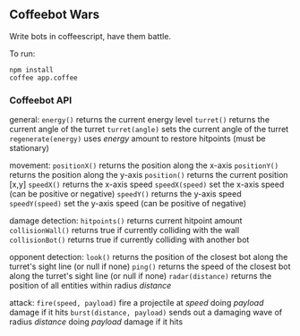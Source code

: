 ## Coffeebot Wars

Write bots in coffeescript, have them battle.

To run:

    npm install
    coffee app.coffee


### Coffeebot API
general:
`energy()` returns the current energy level
`turret()` returns the current angle of the turret
`turret(angle)` sets the current angle of the turret
`regenerate(energy)` uses _energy_ amount to restore hitpoints (must be stationary)

movement:
`positionX()` returns the position along the x-axis
`positionY()` returns the position along the y-axis
`position()` returns the current position [x,y]
`speedX()` returns the x-axis speed
`speedX(speed)` set the x-axis speed (can be positive or negative)
`speedY()` returns the y-axis speed
`speedY(speed)` set the y-axis speed (can be positive of negative)

damage detection:
`hitpoints()` returns current hitpoint amount
`collisionWall()` returns true if currently colliding with the wall
`collisionBot()` returns true if currently colliding with another bot

opponent detection:
`look()` returns the position of the closest bot along the turret's sight line (or null if none)
`ping()` returns the speed of the closest bot along the turret's sight line (or null if none)
`radar(distance)` returns the position of all entities within radius _distance_

attack:
`fire(speed, payload)` fire a projectile at _speed_ doing _payload_ damage if it hits
`burst(distance, payload)` sends out a damaging wave of radius _distance_ doing _payload_ damage if it hits
